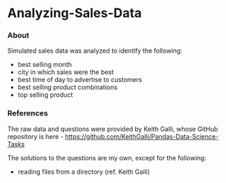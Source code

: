 # Analyzing-Sales-Data

### About

Simulated sales data was analyzed to identify the following:
- best selling month
- city in which sales were the best 
- best time of day to advertise to customers
- best selling product combinations
- top selling product

### References

The raw data and questions were provided by Keith Galli, whose GitHub repository is here - 
https://github.com/KeithGalli/Pandas-Data-Science-Tasks

The solutions to the questions are my own, except for the following:
- reading files from a directory (ref. Keith Galli)
